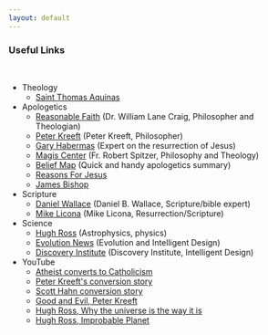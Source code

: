 ```yaml
---
layout: default
---
```


### Useful Links
&nbsp;

- Theology
  - [Saint Thomas Aquinas](http://www.saintaquinas.com/)
- Apologetics
  - [Reasonable Faith](https://www.reasonablefaith.org/) (Dr. William Lane Craig, Philosopher and Theologian)
  - [Peter Kreeft](http://peterkreeft.com/home.htm) (Peter Kreeft, Philosopher)
  - [Gary Habermas](http://www.garyhabermas.com/) (Expert on the resurrection of Jesus)
  - [Magis Center](https://www.magiscenter.com/) (Fr. Robert Spitzer, Philosophy and Theology)
  - [Belief Map](https://beliefmap.org/) (Quick and handy apologetics summary)
  - [Reasons For Jesus](http://reasonsforjesus.com/)
  - [James Bishop](https://jamesbishopblog.com)
- Scripture
  - [Daniel Wallace](https://danielbwallace.com/) (Daniel B. Wallace, Scripture/bible expert)
  - [Mike Licona](https://risenjesus.com) (Mike Licona, Resurrection/Scripture)
- Science
  - [Hugh Ross](http://reasons.org) (Astrophysics, physics)
  - [Evolution News](https://evolutionnews.org)  (Evolution and Intelligent Design)
  - [Discovery Institute](https://discovery.org/id/) (Discovery Institute, Intelligent Design)
- YouTube
  - [Atheist converts to Catholicism](https://youtu.be/Z_Ab6l0q784)
  - [Peter Kreeft's conversion story](https://www.youtube.com/watch?v=VO2NGGmWBQo)
  - [Scott Hahn conversion story](https://www.youtube.com/watch?v=XilzGLfgd7A)
  - [Good and Evil, Peter Kreeft](https://www.youtube.com/watch?v=xliyujhwhNM)
  - [Hugh Ross, Why the universe is the way it is](https://www.youtube.com/watch?v=mzIVrcSyprU)
  - [Hugh Ross, Improbable Planet](https://www.youtube.com/watch?v=jNPSZwxEFME)
